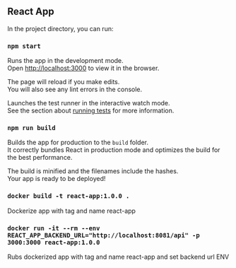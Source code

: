
## React App

In the project directory, you can run:

### `npm start`

Runs the app in the development mode.<br />
Open [http://localhost:3000](http://localhost:3000) to view it in the browser.

The page will reload if you make edits.<br />
You will also see any lint errors in the console.

Launches the test runner in the interactive watch mode.<br />
See the section about [running tests](https://facebook.github.io/create-react-app/docs/running-tests) for more information.

### `npm run build`

Builds the app for production to the `build` folder.<br />
It correctly bundles React in production mode and optimizes the build for the best performance.

The build is minified and the filenames include the hashes.<br />
Your app is ready to be deployed!

### `docker build -t react-app:1.0.0 .`

Dockerize app with tag and name react-app

### `docker run -it --rm --env REACT_APP_BACKEND_URL="http://localhost:8081/api" -p 3000:3000 react-app:1.0.0`

Rubs dockerized app with tag and name react-app and set backend url ENV


